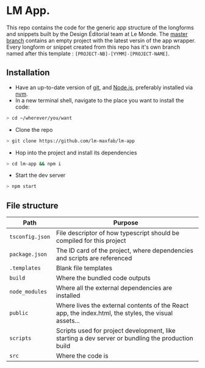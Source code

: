 # LM App.

This repo contains the code for the generic app structure of the longforms and snippets built by the Design Éditorial team at Le Monde. The [master branch](https://github.com/lm-maxfab/lm-app/tree/master/src "master branch") contains an empty project with the latest versin of the app wrapper. Every longform or snippet created from this repo has it's own branch named after this template :
`[PROJECT-NB]-[YYMM]-[PROJECT-NAME]`.

## Installation

- Have an up-to-date version of [git](https://git-scm.com/book/en/v2/Getting-Started-Installing-Git "git"), and [Node.js](https://nodejs.org/en/ "Node.js"), preferably installed via [nvm](https://github.com/nvm-sh/nvm "nvm").
- In a new terminal shell, navigate to the place you want to install the code: 
```bash
> cd ~/wherever/you/want
```
- Clone the repo
```bash
> git clone https://github.com/lm-maxfab/lm-app
```
- Hop into the project and install its dependencies
```bash
> cd lm-app && npm i
```
- Start the dev server
```bash
> npm start
```

## File structure

|Path|Purpose|
|--|--|
|`tsconfig.json`|File descriptor of how typescript should be compiled for this project|
|`package.json`|The ID card of the project, where dependencies and scripts are referenced|
|`.templates`|Blank file templates|
|`build`|Where the bundled code outputs|
|`node_modules`|Where all the external dependencies are installed|
|`public`|Where lives the external contents of the React app, the index.html, the styles, the visual assets...|
|`scripts`|Scripts used for project development, like starting a dev server or bundling the production build|
|`src`|Where the code is|
